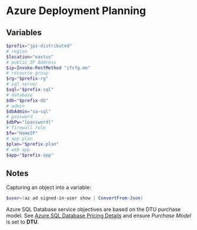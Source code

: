 # Azure Deployment Planning

## Variables

```powershell
$prefix="jps-distributed"
# region
$location="eastus"
# public IP Address
$ip=Invoke-RestMethod "ifcfg.me"
# resource group
$rg="$prefix-rg"
# sql server
$sql="$prefix-sql"
# database
$db="$prefix-db"
# admin
$dbAdmin="sa-sql"
# password
$dbPw="[password]"
# firewall rule
$fw="HomeIP"
# app plan
$plan="$prefix-plan"
# web app
$app="$prefix-app"
```

## Notes

Capturing an object into a variable:

```powershell
$user=(az ad signed-in-user show | ConvertFrom-Json)
```

Azure SQL Database service objectives are based on the DTU purchase model. See [Azure SQL Database Pricing Details](https://azure.microsoft.com/en-us/pricing/details/azure-sql-database/single/) and ensure *Purchase Model* is set to **DTU**.